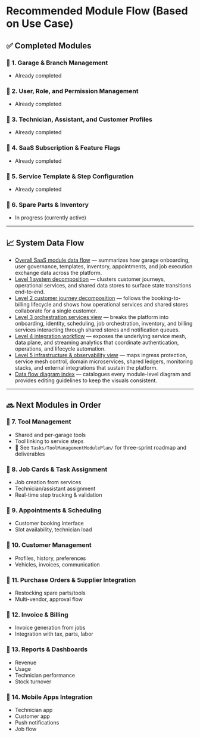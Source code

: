 # Recommended Module Flow (Based on Use Case)

## ✅ Completed Modules

### 🔹 1. Garage & Branch Management
- Already completed

### 🔹 2. User, Role, and Permission Management
- Already completed

### 🔹 3. Technician, Assistant, and Customer Profiles
- Already completed

### 🔹 4. SaaS Subscription & Feature Flags
- Already completed

### 🔹 5. Service Template & Step Configuration
- Already completed

### 🔹 6. Spare Parts & Inventory
- In progress (currently active)

---

## 📈 System Data Flow

- [Overall SaaS module data flow](Diagrams/DataFlow/SystemOverview.md) — summarizes how garage onboarding, user governance, templates, inventory, appointments, and job execution exchange data across the platform.
- [Level 1 system decomposition](Diagrams/DataFlow/Level1/SystemOverview-Level1.md) — clusters customer journeys, operational services, and shared data stores to surface state transitions end-to-end.
- [Level 2 customer journey decomposition](Diagrams/DataFlow/Level2/SystemOverview-Level2.md) — follows the booking-to-billing lifecycle and shows how operational services and shared stores collaborate for a single customer.
- [Level 3 orchestration services view](Diagrams/DataFlow/Level3/SystemOverview-Level3.md) — breaks the platform into onboarding, identity, scheduling, job orchestration, inventory, and billing services interacting through shared stores and notification queues.
- [Level 4 integration workflow](Diagrams/DataFlow/Level4/SystemOverview-Level4.md) — exposes the underlying service mesh, data plane, and streaming analytics that coordinate authentication, operations, and lifecycle automation.
- [Level 5 infrastructure & observability view](Diagrams/DataFlow/Level5/SystemOverview-Level5.md) — maps ingress protection, service mesh control, domain microservices, shared ledgers, monitoring stacks, and external integrations that sustain the platform.
- [Data flow diagram index](Diagrams/DataFlow/README.md) — catalogues every module-level diagram and provides editing guidelines to keep the visuals consistent.

---

## 🔜 Next Modules in Order

### 🔹 7. Tool Management
- Shared and per-garage tools
- Tool linking to service steps
- 📄 See `Tasks/ToolManagementModulePlan/` for three-sprint roadmap and deliverables

### 🔹 8. Job Cards & Task Assignment
- Job creation from services  
- Technician/assistant assignment  
- Real-time step tracking & validation

### 🔹 9. Appointments & Scheduling
- Customer booking interface  
- Slot availability, technician load

### 🔹 10. Customer Management
- Profiles, history, preferences  
- Vehicles, invoices, communication

### 🔹 11. Purchase Orders & Supplier Integration
- Restocking spare parts/tools  
- Multi-vendor, approval flow

### 🔹 12. Invoice & Billing
- Invoice generation from jobs  
- Integration with tax, parts, labor

### 🔹 13. Reports & Dashboards
- Revenue  
- Usage  
- Technician performance  
- Stock turnover

### 🔹 14. Mobile Apps Integration
- Technician app  
- Customer app  
- Push notifications  
- Job flow
